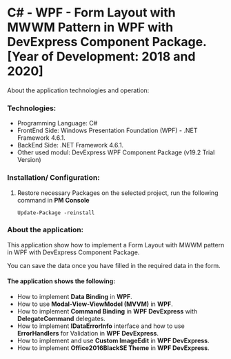 # C# - WPF - Form Layout with MWWM Pattern in WPF with DevExpress Component Package. [Year of Development: 2018 and 2020]

About the application technologies and operation:

### Technologies:
- Programming Language: C#
- FrontEnd Side: Windows Presentation Foundation (WPF) - .NET Framework 4.6.1.
- BackEnd Side: .NET Framework 4.6.1.
- Other used modul: DevExpress WPF Component Package (v19.2 Trial Version)

### Installation/ Configuration:

1. Restore necessary Packages on the selected project, run the following command in **PM Console**

   ```
   Update-Package -reinstall
   ```
     
### About the application:

This application show how to implement a Form Layout with MWWM pattern in WPF with DevExpress Component Package.

You can save the data once you have filled in the required data in the form.

#### The application shows the following:
- How to implement **Data Binding** in **WPF**.
- How to use **Modal-View-ViewModel (MVVM)** in **WPF**.
- How to implement **Command Binding** in **WPF DevExpress** with **DelegateCommand** delegates.
- How to implement **IDataErrorInfo** interface and how to use **ErrorHandlers** for Validation in **WPF DevExpress**.
- How to implement and use **Custom ImageEdit** in **WPF DevExpress**.
- How to implement **Office2016BlackSE Theme** in **WPF DevExpress**.
